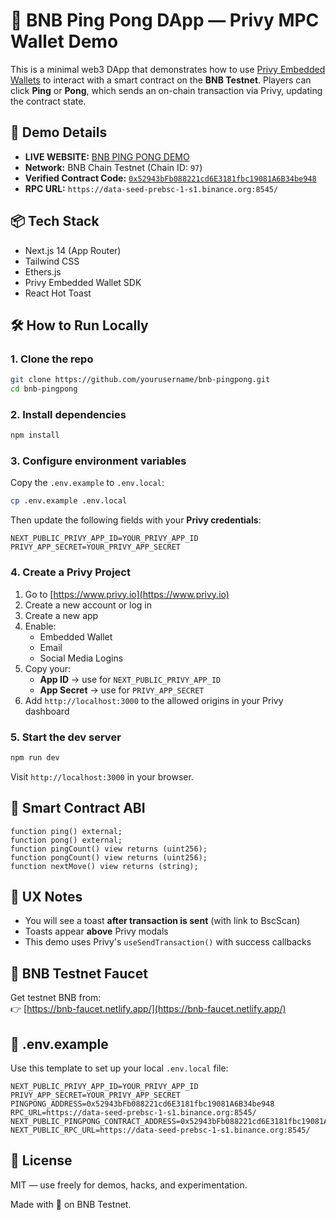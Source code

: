 # 🏓 BNB Ping Pong DApp — Privy MPC Wallet Demo

This is a minimal web3 DApp that demonstrates how to use [Privy Embedded Wallets](https://www.privy.io) to interact with a smart contract on the **BNB Testnet**. Players can click **Ping** or **Pong**, which sends an on-chain transaction via Privy, updating the contract state.

## 📍 Demo Details

- **LIVE WEBSITE:** [BNB PING PONG DEMO](https://mpc-bnb-demo.netlify.app/)
- **Network:** BNB Chain Testnet (Chain ID: `97`)
- **Verified Contract Code:** [`0x52943bFb088221cd6E3181fbc19081A6B34be948`](https://testnet.bscscan.com/address/0x52943bFb088221cd6E3181fbc19081A6B34be948)
- **RPC URL:** `https://data-seed-prebsc-1-s1.binance.org:8545/`

## 📦 Tech Stack

- Next.js 14 (App Router)
- Tailwind CSS
- Ethers.js
- Privy Embedded Wallet SDK
- React Hot Toast

## 🛠 How to Run Locally

### 1. Clone the repo

```bash
git clone https://github.com/yourusername/bnb-pingpong.git
cd bnb-pingpong
```

### 2. Install dependencies

```bash
npm install
```

### 3. Configure environment variables

Copy the `.env.example` to `.env.local`:

```bash
cp .env.example .env.local
```

Then update the following fields with your **Privy credentials**:

```
NEXT_PUBLIC_PRIVY_APP_ID=YOUR_PRIVY_APP_ID
PRIVY_APP_SECRET=YOUR_PRIVY_APP_SECRET
```

### 4. Create a Privy Project

1. Go to [https://www.privy.io](https://www.privy.io)
2. Create a new account or log in
3. Create a new app
4. Enable:
   - Embedded Wallet
   - Email 
   - Social Media Logins
5. Copy your:
   - **App ID** → use for `NEXT_PUBLIC_PRIVY_APP_ID`
   - **App Secret** → use for `PRIVY_APP_SECRET`
6. Add `http://localhost:3000` to the allowed origins in your Privy dashboard

### 5. Start the dev server

```bash
npm run dev
```

Visit `http://localhost:3000` in your browser.

## 📄 Smart Contract ABI

```solidity
function ping() external;
function pong() external;
function pingCount() view returns (uint256);
function pongCount() view returns (uint256);
function nextMove() view returns (string);
```

## 🔔 UX Notes

- You will see a toast **after transaction is sent** (with link to BscScan)
- Toasts appear **above** Privy modals
- This demo uses Privy's `useSendTransaction()` with success callbacks

## 🧪 BNB Testnet Faucet

Get testnet BNB from:  
👉 [https://bnb-faucet.netlify.app/](https://bnb-faucet.netlify.app/)

## 📁 .env.example

Use this template to set up your local `.env.local` file:

```env
NEXT_PUBLIC_PRIVY_APP_ID=YOUR_PRIVY_APP_ID
PRIVY_APP_SECRET=YOUR_PRIVY_APP_SECRET
PINGPONG_ADDRESS=0x52943bFb088221cd6E3181fbc19081A6B34be948
RPC_URL=https://data-seed-prebsc-1-s1.binance.org:8545/
NEXT_PUBLIC_PINGPONG_CONTRACT_ADDRESS=0x52943bFb088221cd6E3181fbc19081A6B34be948
NEXT_PUBLIC_RPC_URL=https://data-seed-prebsc-1-s1.binance.org:8545/
```

## 📜 License

MIT — use freely for demos, hacks, and experimentation.

Made with 💛 on BNB Testnet.